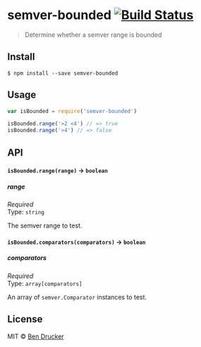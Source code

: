 # semver-bounded [![Build Status](https://travis-ci.org/bendrucker/semver-bounded.svg?branch=master)](https://travis-ci.org/bendrucker/semver-bounded)

> Determine whether a semver range is bounded

## Install

```
$ npm install --save semver-bounded
```


## Usage

```js
var isBounded = require('semver-bounded')

isBounded.range('>2 <4') // => true
isBounded.range('>4') // => false
```

## API

#### `isBounded.range(range)` -> `boolean`

##### range

*Required*  
Type: `string`

The semver range to test.

#### `isBounded.comparators(comparators)` -> `boolean`

##### comparators

*Required*  
Type: `array[comparators]`

An array of `semver.Comparator` instances to test.

## License

MIT © [Ben Drucker](http://bendrucker.me)
